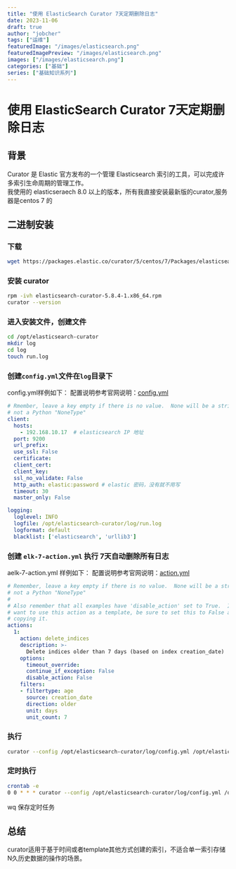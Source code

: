 ```yaml
---
title: "使用 ElasticSearch Curator 7天定期删除日志"
date: 2023-11-06
draft: true
author: "jobcher"
tags: ["运维"]
featuredImage: "/images/elasticsearch.png"
featuredImagePreview: "/images/elasticsearch.png"
images: ["/images/elasticsearch.png"]
categories: ["基础"]
series: ["基础知识系列"]
---
```

# 使用 ElasticSearch Curator 7天定期删除日志
## 背景
Curator 是 Elastic 官方发布的一个管理 Elasticsearch 索引的工具，可以完成许多索引生命周期的管理工作。  
我使用的 elasticseraech 8.0 以上的版本，所有我直接安装最新版的curator,服务器是centos 7 的

## 二进制安装
### 下载
```sh
wget https://packages.elastic.co/curator/5/centos/7/Packages/elasticsearch-curator-5.8.4-1.x86_64.rpm
```
### 安装 curator
```sh
rpm -ivh elasticsearch-curator-5.8.4-1.x86_64.rpm
curator --version
```

### 进入安装文件，创建文件
```sh
cd /opt/elasticsearch-curator
mkdir log
cd log
touch run.log
```

### 创建`config.yml`文件在`log`目录下
config.yml样例如下： 配置说明参考官网说明：[config.yml](https://www.elastic.co/guide/en/elasticsearch/client/curator/8.0/configfile.html)
```yml
# Rmember, leave a key empty if there is no value.  None will be a string,
# not a Python "NoneType"
client:
  hosts: 
    - 192.168.10.17  # elasticsearch IP 地址
  port: 9200
  url_prefix:
  use_ssl: False
  certificate:
  client_cert:
  client_key:
  ssl_no_validate: False
  http_auth: elastic:password # elastic 密码，没有就不用写
  timeout: 30
  master_only: False

logging:
  loglevel: INFO
  logfile: /opt/elasticsearch-curator/log/run.log
  logformat: default
  blacklist: ['elasticsearch', 'urllib3']
```

### 创建 `elk-7-action.yml` 执行 7天自动删除所有日志
aelk-7-action.yml 样例如下： 配置说明参考官网说明：[action.yml](https://www.elastic.co/guide/en/elasticsearch/client/curator/8.0/actionfile.html)
```yml
# Remember, leave a key empty if there is no value.  None will be a string,
# not a Python "NoneType"
#
# Also remember that all examples have 'disable_action' set to True.  If you
# want to use this action as a template, be sure to set this to False after
# copying it.
actions:
  1:
    action: delete_indices
    description: >-
      Delete indices older than 7 days (based on index creation_date)
    options:
      timeout_override:
      continue_if_exception: False
      disable_action: False
    filters:
    - filtertype: age
      source: creation_date 
      direction: older 
      unit: days
      unit_count: 7
```
### 执行
```sh
curator --config /opt/elasticsearch-curator/log/config.yml /opt/elasticsearch-curator/log/elk-7-action.yml
```

### 定时执行
```sh
crontab -e
0 0 * * * curator --config /opt/elasticsearch-curator/log/config.yml /opt/elasticsearch-curator/log/elk-7-action.yml
```
wq 保存定时任务

## 总结
curator适用于基于时间或者template其他方式创建的索引，不适合单一索引存储N久历史数据的操作的场景。